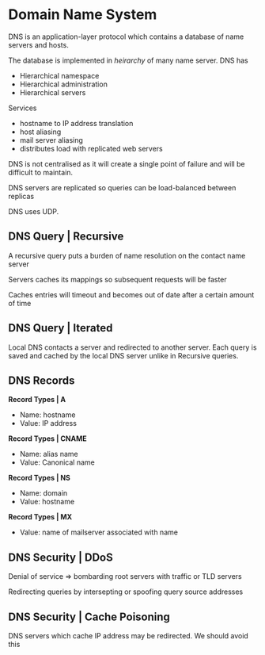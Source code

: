 # Domain Name System 

DNS is an application-layer protocol which contains a database of name servers and hosts. 

The database is implemented in _heirarchy_ of many name server. DNS has
* Hierarchical namespace
* Hierarchical administration 
* Hierarchical servers 

Services 
* hostname to IP address translation 
* host aliasing 
* mail server aliasing 
* distributes load with replicated web servers 

DNS is not centralised as it will create a single point of failure and will be difficult to maintain. 

DNS servers are replicated so queries can be load-balanced between replicas 

DNS uses UDP.

## DNS Query | Recursive 
A recursive query puts a burden of name resolution on the contact name server 

Servers caches its mappings so subsequent requests will be faster 

Caches entries will timeout and becomes out of date after a certain amount of time 

## DNS Query | Iterated 
Local DNS contacts a server and redirected to another server. Each query is saved and cached by the local DNS server unlike in Recursive queries. 

## DNS Records 
**Record Types | A**
* Name: hostname 
* Value: IP address 

**Record Types | CNAME**
* Name: alias name 
* Value: Canonical name

**Record Types | NS**

* Name: domain 
* Value: hostname 

**Record Types | MX**
* Value: name of mailserver associated with name 

## DNS Security | DDoS 

Denial of service => bombarding root servers with traffic or TLD servers 

Redirecting queries by intersepting or spoofing query source addresses 

## DNS Security | Cache Poisoning 

DNS servers which cache IP address may be redirected. We should avoid this 

